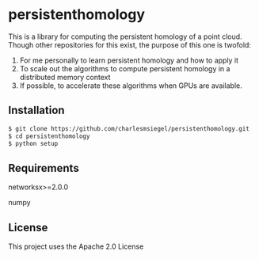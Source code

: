 # persistenthomology
This is a library for computing the persistent homology of a point 
cloud. Though other repositories for this exist, the purpose of 
this one is twofold:
1) For me personally to learn persistent homology and how to apply
it
2) To scale out the algorithms to compute persistent homology in a
distributed memory context
3) If possible, to accelerate these algorithms when GPUs are available.

<!--## Contents-->
## Installation
```bash
$ git clone https://github.com/charlesmsiegel/persistenthomology.git
$ cd persistenthomology
$ python setup
```
## Requirements

networksx>=2.0.0

numpy

<!--## Documentation-->
<!--## Usage-->
<!--## FAQ-->
<!--## Known Bugs-->
## License
This project uses the Apache 2.0 License
